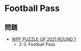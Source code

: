 # Football Pass

## 問題
- [WPF PUZZLE GP 2021 ROUND 1](../questions/wpfpgp2021-1.md)
	- 2-3. Football Pass
